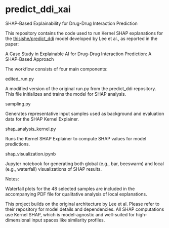 # predict_ddi_xai
SHAP-Based Explainability for Drug-Drug Interaction Prediction

This repository contains the code used to run Kernel SHAP explanations for the [thisishe/predict_ddi](https://github.com/thisishe/predict_ddi/tree/master) model developed by Lee et al., as reported in the paper:

A Case Study in Explainable AI for Drug-Drug Interaction Prediction: A SHAP-Based Approach

The workflow consists of four main components:

edited_run.py

A modified version of the original run.py from the predict_ddi repository.
This file initializes and trains the model for SHAP analysis.

sampling.py

Generates representative input samples used as background and evaluation data for the SHAP Kernel Explainer.

shap_analysis_kernel.py

Runs the Kernel SHAP Explainer to compute SHAP values for model predictions.

shap_visualization.ipynb

Jupyter notebook for generating both global (e.g., bar, beeswarm) and local (e.g., waterfall) visualizations of SHAP results.

Notes: 

Waterfall plots for the 48 selected samples are included in the accompanying PDF file for qualitative analysis of local explanations.

This project builds on the original architecture by Lee et al. Please refer to their repository for model details and dependencies.
All SHAP computations use Kernel SHAP, which is model-agnostic and well-suited for high-dimensional input spaces like similarity profiles.
